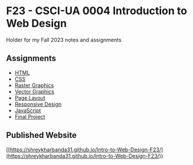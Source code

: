 # F23 - CSCI-UA 0004 Introduction to Web Design 

Holder for my Fall 2023 notes and assignments

## Assignments

* [HTML](index.html)
* [CSS](index.html)
* [Raster Graphics](images/index.html)
* [Vector Graphics](index.html)
* [Page Layout](software_engineering/index.html)
* [Responsive Design](software_engineering/index.html)
* [JavaScript](swe_interactive/index.html)
* [Final Project](portfolio/index.html)

## Published Website

[[https://shreykharbanda31.github.io/Intro-to-Web-Design-F23/](https://shreykharbanda31.github.io/Intro-to-Web-Design-F23/))
